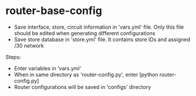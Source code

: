 # router-base-config

- Save interface, store, circuit information in 'vars.yml' file. Only this file should be edited when generating different configurations
- Save store database in 'store.yml' file. It contains store IDs and assigned /30 network

Steps:
- Enter variables in 'vars.yml'
- When in same directory as 'router-config.py', enter [python router-config.py]
- Router configurations will be saved in 'configs' directory
